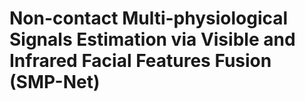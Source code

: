 # Non-contact Multi-physiological Signals Estimation via Visible and Infrared Facial Features Fusion (SMP-Net)
